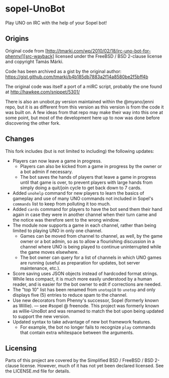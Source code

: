 # sopel-UnoBot
Play UNO on IRC with the help of your Sopel bot!

## Origins
Original code from [http://tmarki.com/wp/2010/02/18/irc-uno-bot-for-phenny/][src-wayback] licensed under the
FreeBSD / BSD 2-clause license and copyright Tamás Márki.

Code has been archived as a gist by the original author: https://gist.github.com/tmarki/b4b185db7883a2f14a8580be2f5bff4b

The original code was itself a port of a mIRC script, probably the one found at http://hawkee.com/snippet/5301/

There is also an unobot.py version maintained within the @myano/jenni repo, but it is as different from this version
as this version is from the code it was built on. A few ideas from that repo may make their way into this one at some
point, but most of the development here up to now was done before discovering the other fork.

[src-wayback]: https://web.archive.org/web/20150923230822/http://tmarki.com/wp/2010/02/18/irc-uno-bot-for-phenny/ (Web Archive of source blog post)

## Changes
This fork includes (but is not limited to including) the following updates:

* Players can now leave a game in progress.
  * Players can also be kicked from a game in progress by the owner or a bot admin if necessary.
  * The bot saves the hands of players that leave a game in progress until that game is over, to prevent players with
    large hands from simply doing a quit/join cycle to get back down to 7 cards.
* Added `unohelp` command for new players to learn the basics of gameplay and use of many UNO commands not included in
  Sopel's `commands` list to keep from polluting it too much.
* Added `cards` command for players to have the bot send them their hand again in case they were in another channel
  when their turn came and the notice was therefore sent to the wrong window.
* The module now supports a game in each channel, rather than being limited to playing UNO in only one channel.
  * Games can be moved from channel to channel, as well, by the game owner or a bot admin, so as to allow a flourishing
    discussion in a channel where UNO is being played to continue uninterrupted while the game moves elsewhere.
  * The bot owner can query for a list of channels in which UNO games are running (useful as preparation for updates,
    bot server maintenance, etc.).
* Score saving uses JSON objects instead of hardcoded format strings. While less compact, it is much more easily
  understood by a human reader, and is easier for the bot owner to edit if corrections are needed.
* The "top 10" list has been renamed from `unotop10` to `unotop` and only displays five (5) entries to reduce spam to
  the channel.
* Use new decorators from Phenny's successor, Sopel (formerly known as Willie).
  — see #sopel @ freenode. This project was formerly known as willie-UnoBot and was renamed to match the bot upon being
    updated to support the new version.
* Updated syntax to take advantage of new bot framework features.
  * For example, the bot no longer fails to recognize `play` commands that contain extra whitespace between the arguments.

## Licensing
Parts of this project are covered by the Simplified BSD / FreeBSD / BSD 2-clause license. However, much of it has not
yet been declared licensed. See the LICENSE.md file for details.
